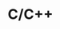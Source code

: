 ---
title: "C/C++"
level: 1
category: "programming-language"
description: "I've dabbled with C/C++ on and off over the years, generally using it only when necessary. Last time I've used it was with the OpenCV library, where I was trying to extract text from screenshots."
lastUsed: "Mid 2016"
---